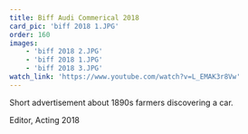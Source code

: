 ```yaml
---
title: Biff Audi Commerical 2018
card_pic: 'biff 2018 1.JPG'
order: 160 
images:
    - 'biff 2018 2.JPG'
    - 'biff 2018 1.JPG'
    - 'biff 2018 3.JPG'
watch_link: 'https://www.youtube.com/watch?v=L_EMAK3r8Vw'
---
```


Short advertisement about 1890s farmers discovering a car.

Editor, Acting 2018
